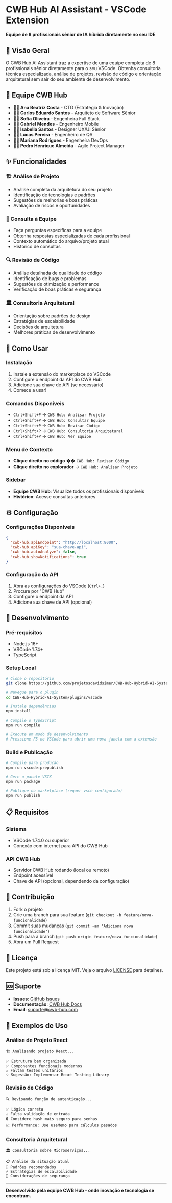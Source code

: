 # CWB Hub AI Assistant - VSCode Extension

**Equipe de 8 profissionais sênior de IA híbrida diretamente no seu IDE**

## 🎯 Visão Geral

O CWB Hub AI Assistant traz a expertise de uma equipe completa de 8 profissionais sênior diretamente para o seu VSCode. Obtenha consultoria técnica especializada, análise de projetos, revisão de código e orientação arquitetural sem sair do seu ambiente de desenvolvimento.

## 👥 Equipe CWB Hub

- **👩‍💼 Ana Beatriz Costa** - CTO (Estratégia & Inovação)
- **👨‍💻 Carlos Eduardo Santos** - Arquiteto de Software Sênior
- **👩‍💻 Sofia Oliveira** - Engenheira Full Stack
- **👨‍📱 Gabriel Mendes** - Engenheiro Mobile
- **👩‍🎨 Isabella Santos** - Designer UX/UI Sênior
- **👨‍🔬 Lucas Pereira** - Engenheiro de QA
- **👩‍🔧 Mariana Rodrigues** - Engenheira DevOps
- **👨‍📊 Pedro Henrique Almeida** - Agile Project Manager

## ✨ Funcionalidades

### 🏗️ Análise de Projeto
- Análise completa da arquitetura do seu projeto
- Identificação de tecnologias e padrões
- Sugestões de melhorias e boas práticas
- Avaliação de riscos e oportunidades

### 👥 Consulta à Equipe
- Faça perguntas específicas para a equipe
- Obtenha respostas especializadas de cada profissional
- Contexto automático do arquivo/projeto atual
- Histórico de consultas

### 🔍 Revisão de Código
- Análise detalhada de qualidade do código
- Identificação de bugs e problemas
- Sugestões de otimização e performance
- Verificação de boas práticas e segurança

### 🏛️ Consultoria Arquitetural
- Orientação sobre padrões de design
- Estratégias de escalabilidade
- Decisões de arquitetura
- Melhores práticas de desenvolvimento

## 🚀 Como Usar

### Instalação

1. Instale a extensão do marketplace do VSCode
2. Configure o endpoint da API do CWB Hub
3. Adicione sua chave de API (se necessário)
4. Comece a usar!

### Comandos Disponíveis

- `Ctrl+Shift+P` → `CWB Hub: Analisar Projeto`
- `Ctrl+Shift+P` → `CWB Hub: Consultar Equipe`
- `Ctrl+Shift+P` → `CWB Hub: Revisar Código`
- `Ctrl+Shift+P` → `CWB Hub: Consultoria Arquitetural`
- `Ctrl+Shift+P` → `CWB Hub: Ver Equipe`

### Menu de Contexto

- **Clique direito no código** �� `CWB Hub: Revisar Código`
- **Clique direito no explorador** → `CWB Hub: Analisar Projeto`

### Sidebar

- **Equipe CWB Hub**: Visualize todos os profissionais disponíveis
- **Histórico**: Acesse consultas anteriores

## ⚙️ Configuração

### Configurações Disponíveis

```json
{
  "cwb-hub.apiEndpoint": "http://localhost:8000",
  "cwb-hub.apiKey": "sua-chave-api",
  "cwb-hub.autoAnalyze": false,
  "cwb-hub.showNotifications": true
}
```

### Configuração da API

1. Abra as configurações do VSCode (`Ctrl+,`)
2. Procure por "CWB Hub"
3. Configure o endpoint da API
4. Adicione sua chave de API (opcional)

## 🔧 Desenvolvimento

### Pré-requisitos

- Node.js 16+
- VSCode 1.74+
- TypeScript

### Setup Local

```bash
# Clone o repositório
git clone https://github.com/projetosdavidsimer/CWB-Hub-Hybrid-AI-System.git

# Navegue para o plugin
cd CWB-Hub-Hybrid-AI-System/plugins/vscode

# Instale dependências
npm install

# Compile o TypeScript
npm run compile

# Execute em modo de desenvolvimento
# Pressione F5 no VSCode para abrir uma nova janela com a extensão
```

### Build e Publicação

```bash
# Compile para produção
npm run vscode:prepublish

# Gere o pacote VSIX
npm run package

# Publique no marketplace (requer vsce configurado)
npm run publish
```

## 📋 Requisitos

### Sistema
- VSCode 1.74.0 ou superior
- Conexão com internet para API do CWB Hub

### API CWB Hub
- Servidor CWB Hub rodando (local ou remoto)
- Endpoint acessível
- Chave de API (opcional, dependendo da configuração)

## 🤝 Contribuição

1. Fork o projeto
2. Crie uma branch para sua feature (`git checkout -b feature/nova-funcionalidade`)
3. Commit suas mudanças (`git commit -am 'Adiciona nova funcionalidade'`)
4. Push para a branch (`git push origin feature/nova-funcionalidade`)
5. Abra um Pull Request

## 📝 Licença

Este projeto está sob a licença MIT. Veja o arquivo [LICENSE](../../LICENSE) para detalhes.

## 🆘 Suporte

- **Issues**: [GitHub Issues](https://github.com/projetosdavidsimer/CWB-Hub-Hybrid-AI-System/issues)
- **Documentação**: [CWB Hub Docs](https://github.com/projetosdavidsimer/CWB-Hub-Hybrid-AI-System)
- **Email**: suporte@cwb-hub.com

## 🎉 Exemplos de Uso

### Análise de Projeto React

```
🏗️ Analisando projeto React...

✅ Estrutura bem organizada
✅ Componentes funcionais modernos
⚠️ Faltam testes unitários
💡 Sugestão: Implementar React Testing Library
```

### Revisão de Código

```
🔍 Revisando função de autenticação...

✅ Lógica correta
⚠️ Falta validação de entrada
🔒 Considere hash mais seguro para senhas
📈 Performance: Use useMemo para cálculos pesados
```

### Consultoria Arquitetural

```
🏛️ Consultoria sobre Microserviços...

📋 Análise da situação atual
🎯 Padrões recomendados
⚡ Estratégias de escalabilidade
🔐 Considerações de segurança
```

---

**Desenvolvido pela equipe CWB Hub - onde inovação e tecnologia se encontram.**